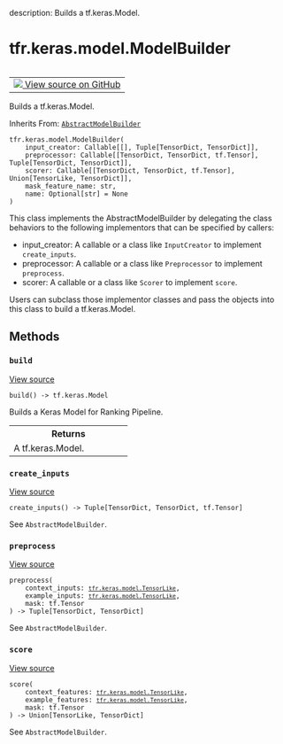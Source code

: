 description: Builds a tf.keras.Model.

<div itemscope itemtype="http://developers.google.com/ReferenceObject">
<meta itemprop="name" content="tfr.keras.model.ModelBuilder" />
<meta itemprop="path" content="Stable" />
<meta itemprop="property" content="__init__"/>
<meta itemprop="property" content="build"/>
<meta itemprop="property" content="create_inputs"/>
<meta itemprop="property" content="preprocess"/>
<meta itemprop="property" content="score"/>
</div>

# tfr.keras.model.ModelBuilder

<!-- Insert buttons and diff -->

<table class="tfo-notebook-buttons tfo-api nocontent" align="left">
<td>
  <a target="_blank" href="https://github.com/tensorflow/ranking/tree/master/tensorflow_ranking/python/keras/model.py#L159-L214">
    <img src="https://www.tensorflow.org/images/GitHub-Mark-32px.png" />
    View source on GitHub
  </a>
</td>
</table>

Builds a tf.keras.Model.

Inherits From:
[`AbstractModelBuilder`](../../../tfr/keras/model/AbstractModelBuilder.md)

<pre class="devsite-click-to-copy prettyprint lang-py tfo-signature-link">
<code>tfr.keras.model.ModelBuilder(
    input_creator: Callable[[], Tuple[TensorDict, TensorDict]],
    preprocessor: Callable[[TensorDict, TensorDict, tf.Tensor], Tuple[TensorDict, TensorDict]],
    scorer: Callable[[TensorDict, TensorDict, tf.Tensor], Union[TensorLike, TensorDict]],
    mask_feature_name: str,
    name: Optional[str] = None
)
</code></pre>

<!-- Placeholder for "Used in" -->

This class implements the AbstractModelBuilder by delegating the class behaviors
to the following implementors that can be specified by callers:

*   input_creator: A callable or a class like `InputCreator` to implement
    `create_inputs`.
*   preprocessor: A callable or a class like `Preprocessor` to implement
    `preprocess`.
*   scorer: A callable or a class like `Scorer` to implement `score`.

Users can subclass those implementor classes and pass the objects into this
class to build a tf.keras.Model.

## Methods

<h3 id="build"><code>build</code></h3>

<a target="_blank" href="https://github.com/tensorflow/ranking/tree/master/tensorflow_ranking/python/keras/model.py#L139-L156">View
source</a>

<pre class="devsite-click-to-copy prettyprint lang-py tfo-signature-link">
<code>build() -> tf.keras.Model
</code></pre>

Builds a Keras Model for Ranking Pipeline.

<!-- Tabular view -->
 <table class="responsive fixed orange">
<colgroup><col width="214px"><col></colgroup>
<tr><th colspan="2">Returns</th></tr>
<tr class="alt">
<td colspan="2">
A tf.keras.Model.
</td>
</tr>

</table>

<h3 id="create_inputs"><code>create_inputs</code></h3>

<a target="_blank" href="https://github.com/tensorflow/ranking/tree/master/tensorflow_ranking/python/keras/model.py#L191-L196">View
source</a>

<pre class="devsite-click-to-copy prettyprint lang-py tfo-signature-link">
<code>create_inputs() -> Tuple[TensorDict, TensorDict, tf.Tensor]
</code></pre>

See `AbstractModelBuilder`.

<h3 id="preprocess"><code>preprocess</code></h3>

<a target="_blank" href="https://github.com/tensorflow/ranking/tree/master/tensorflow_ranking/python/keras/model.py#L198-L205">View
source</a>

<pre class="devsite-click-to-copy prettyprint lang-py tfo-signature-link">
<code>preprocess(
    context_inputs: <a href="../../../tfr/keras/model/TensorLike.md"><code>tfr.keras.model.TensorLike</code></a>,
    example_inputs: <a href="../../../tfr/keras/model/TensorLike.md"><code>tfr.keras.model.TensorLike</code></a>,
    mask: tf.Tensor
) -> Tuple[TensorDict, TensorDict]
</code></pre>

See `AbstractModelBuilder`.

<h3 id="score"><code>score</code></h3>

<a target="_blank" href="https://github.com/tensorflow/ranking/tree/master/tensorflow_ranking/python/keras/model.py#L207-L214">View
source</a>

<pre class="devsite-click-to-copy prettyprint lang-py tfo-signature-link">
<code>score(
    context_features: <a href="../../../tfr/keras/model/TensorLike.md"><code>tfr.keras.model.TensorLike</code></a>,
    example_features: <a href="../../../tfr/keras/model/TensorLike.md"><code>tfr.keras.model.TensorLike</code></a>,
    mask: tf.Tensor
) -> Union[TensorLike, TensorDict]
</code></pre>

See `AbstractModelBuilder`.
